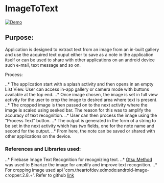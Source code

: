 # ImageToText

<a href="https://imgflip.com/gif/3oc3gr"><img src="https://i.imgflip.com/3oc3gr.gif" title="Demo"/></a>

## Purpose:

Application is designed to extract text from an image from an in-built gallery and use the acquired text ouput either to save as a note in the application itself or can be used to share with other applications on an android device such e-mail, text message and so on.

Process:

..* The application start with a splash activity and then opens in an empty List View. User can access in-app gallery or camera mode with buttons available at the top end. 
..* Once image chosen, the image is set in full view activity for the user to crop the image to desired area where text is present.
..* The cropped image is then passed on to the next activity where the image is scaled using seeked bar. The reason for this was to amplify the accuracy of text recognition. 
..* User can then process the image using the “Process Text” button.
..* The output is generated in the form of a string to be set in the next activity which has two fields, one for the note name and second for the output. 
..* From here, the note can be saved or shared with other applications on the device.

### References and Libraries used:



..* Firebase Image Text Recognition for recognizing text. 
..* [Otsu Method](https://en.wikipedia.org/wiki/Otsu%27s_method) was used to Binarize the image for amplify and improve text recognition.
..* For cropping image used api 'com.theartofdev.edmodo:android-image-cropper:2.8.+'. Refer to github [link](https://github.com/ArthurHub/Android-Image-Cropper)
